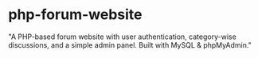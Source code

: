 # php-forum-website
"A PHP-based forum website with user authentication, category-wise discussions, and a simple admin panel. Built with MySQL &amp; phpMyAdmin."
